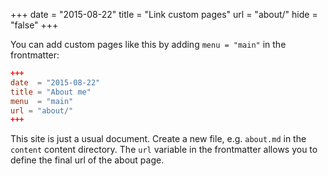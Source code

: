 +++
date  = "2015-08-22"
title = "Link custom pages"
url = "about/"
hide = "false"
+++

You can add custom pages like this by adding `menu = "main"` in the frontmatter:

```toml
+++
date  = "2015-08-22"
title = "About me"
menu  = "main"
url = "about/"
+++
```

This site is just a usual document. Create a new file, e.g. `about.md` in the `content` content directory. The `url` variable in the frontmatter allows you to define the final url of the about page.
